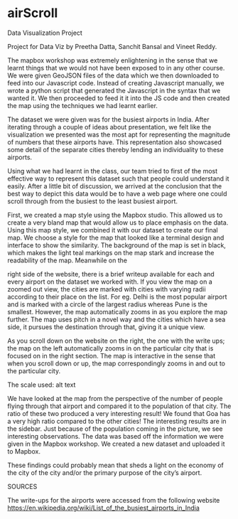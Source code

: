 # airScroll
Data Visualization Project 

Project for Data Viz by Preetha Datta, Sanchit Bansal and Vineet Reddy.

The mapbox workshop was extremely enlightening in the sense that we learnt things that we would not have been exposed to in any other course. We were given GeoJSON files of the data which we then downloaded to feed into our Javascript code. Instead of creating Javascript manually, we wrote a python script that generated the Javascript in the syntax that we wanted it. We then proceeded to feed it it into the JS code and then created the map using the techniques we had learnt earlier.

The dataset we were given was for the busiest airports in India. After iterating through a couple of ideas about presentation, we felt like the visualization we presented was the most apt for representing the magnitude of numbers that these airports have. This representation also showcased some detail of the separate cities thereby lending an individuality to these airports.

Using what we had learnt in the class, our team tried to first of the most effective way to represent this dataset such that people could understand it easily. After a little bit of discussion, we arrived at the conclusion that the best way to depict this data would be to have a web page where one could scroll through from the busiest to the least busiest airport.

First, we created a map style using the Mapbox studio. This allowed us to create a very bland map that would allow us to place emphasis on the data. Using this map style, we combined it with our dataset to create our final map. We choose a style for the map that looked like a terminal design and interface to show the similarity. The background of the map is set in black, which makes the light teal markings on the map stark and increase the readability of the map. Meanwhile on the

right side of the website, there is a brief writeup available for each and every airport on the dataset we worked with. If you view the map on a zoomed out view, the cities are marked with cities with varying radii according to their place on the list. For eg. Delhi is the most popular airport and is marked with a circle of the largest radius whereas Pune is the smallest. However, the map automatically zooms in as you explore the map further. The map uses pitch in a novel way and the cities which have a sea side, it pursues the destination through that, giving it a unique view.

As you scroll down on the website on the right, the one with the write ups; the map on the left automatically zooms in on the particular city that is focused on in the right section. The map is interactive in the sense that when you scroll down or up, the map correspondingly zooms in and out to the particular city.

The scale used: alt text

We have looked at the map from the perspective of the number of people flying through that airport and compared it to the population of that city. The ratio of these two produced a very interesting result! We found that Goa has a very high ratio compared to the other cities! The interesting results are in the sidebar. Just because of the population coming in the picture, we see interesting observations. The data was based off the information we were given in the Mapbox workshop. We created a new dataset and uploaded it to Mapbox.

These findings could probably mean that sheds a light on the economy of the city of the city and/or the primary purpose of the city’s airport.

SOURCES

The write-ups for the airports were accessed from the following website https://en.wikipedia.org/wiki/List_of_the_busiest_airports_in_India
